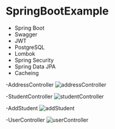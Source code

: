 # SpringBootExample
- Spring Boot
- Swagger
- JWT
- PostgreSQL
- Lombok
- Spring Security
- Spring Data JPA
- Cacheing

-AddressController
![addressController](https://user-images.githubusercontent.com/76056196/185102038-c541ea86-a60b-4840-aefb-f883768b0277.PNG)

-StudentController
![studentController](https://user-images.githubusercontent.com/76056196/185044967-090f6a07-5f2f-4876-8bf7-daf58e6fc7af.PNG)

-AddStudent
![addStudent](https://user-images.githubusercontent.com/76056196/185044960-77095f96-8119-434b-b895-a450c5cfb34d.PNG)

-UserController
![userController](https://user-images.githubusercontent.com/76056196/185044974-c9b68209-d390-455b-b90b-58306118e8a4.PNG)


